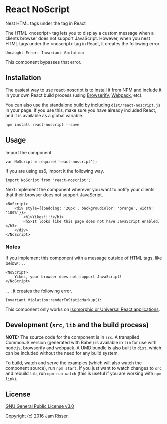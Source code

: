 # React NoScript

Nest HTML tags under the <noscript> tag in React

The HTML &lt;noscript&gt; tag lets you to display a custom message when a clients browser does not support JavaScript. However, when you nest HTML tags under the &lt;noscript&gt; tag in React, it creates the following error.

```
Uncaught Error: Invariant Violation
```
This component bypasses that error. 


## Installation

The easiest way to use react-noscript is to install it from NPM and include it in your own React build process (using [Browserify](http://browserify.org), [Webpack](http://webpack.github.io/), etc).

You can also use the standalone build by including `dist/react-noscript.js` in your page. If you use this, make sure you have already included React, and it is available as a global variable.

```
npm install react-noscript --save
```


## Usage

Import the component
```
var NoScript = require('react-noscript');
```
If you are using es6, import it the following way.
```
import NoScript from 'react-noscript';
```
Next implement the component wherever you want to notify your clients that their browser does not support JavaScript.
```
<NoScript>
    <div style={{padding: '20px', backgroudColor: 'orange', width: '100%'}}>
        <h1>Yikes!!!!</h1>
        <h5>It looks like this page does not have JavaScript enabled.</h5>
    </div>
</NoScript>
```


### Notes
If you implement this component with a message outside of HTML tags, like below . . .
```
<NoScript>
    Yikes, your browser does not support JavaScript!
</NoScript>
```
. . . it creates the following error.
```
Invariant Violation:renderToStaticMarkup():
```

This component only works on [Isomorphic or Universal React applications](https://github.com/DavidWells/isomorphic-react-example).


## Development (`src`, `lib` and the build process)

**NOTE:** The source code for the component is in `src`. A transpiled CommonJS version (generated with Babel) is available in `lib` for use with node.js, browserify and webpack. A UMD bundle is also built to `dist`, which can be included without the need for any build system.

To build, watch and serve the examples (which will also watch the component source), run `npm start`. If you just want to watch changes to `src` and rebuild `lib`, run `npm run watch` (this is useful if you are working with `npm link`).


## License

[GNU General Public License v3.0](https://www.gnu.org/licenses/gpl-3.0.en.html)

Copyright (c) 2016 Jam Risser.

